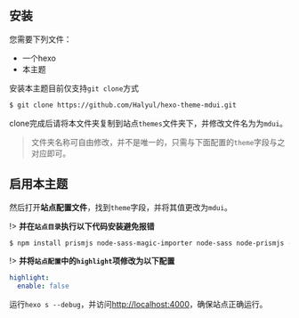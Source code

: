 ## 安装
您需要下列文件：
- 一个hexo
- 本主题

安装本主题目前仅支持`git clone`方式

```` bash
$ git clone https://github.com/Halyul/hexo-theme-mdui.git
````

clone完成后请将本文件夹复制到站点`themes`文件夹下，并修改文件名为为`mdui`。
> 文件夹名称可自由修改，并不是唯一的，只需与下面配置的`theme`字段与之对应即可。

## 启用本主题
然后打开**站点配置文件**，找到`theme`字段，并将其值更改为`mdui`。

!> **并在`站点目录`执行以下代码安装避免报错**

```` bash
$ npm install prismjs node-sass-magic-importer node-sass node-prismjs --save
````

!> **并将`站点配置`中的`highlight`项修改为以下配置**

```` yaml
highlight:
  enable: false
````

运行`hexo s --debug`，并访问[http://localhost:4000](http://localhost:4000)，确保站点正确运行。
